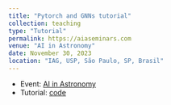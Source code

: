 ```yaml
---
title: "Pytorch and GNNs tutorial"
collection: teaching
type: "Tutorial"
permalink: https://aiaseminars.com
venue: "AI in Astronomy"
date: November 30, 2023
location: "IAG, USP, São Paulo, SP, Brasil"
---
```


* Event: [AI in Astronomy](https://aiaseminars.com)
* Tutorial: [code](https://github.com/natalidesanti/pytorch_and_GNNs)

